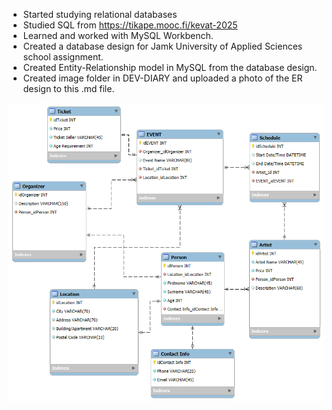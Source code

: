 - Started studying relational databases  
- Studied SQL from https://tikape.mooc.fi/kevat-2025  
- Learned and worked with MySQL Workbench.  
- Created a database design for Jamk University of Applied Sciences school assignment.  
- Created Entity-Relationship model in MySQL from the database design.  
- Created image folder in DEV-DIARY and uploaded a photo of the ER design to this .md file.  
  
![Music Events ER-model](/images/Music-Events-gitver.png)